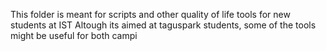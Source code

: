 This folder is meant for scripts and other quality of life tools for new students at IST
Altough its aimed at taguspark students, some of the tools might be useful for both campi
